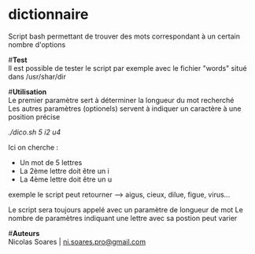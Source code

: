 # dictionnaire
Script bash permettant de trouver des mots correspondant à un certain nombre d'options



#**Test** <br/>Il est possible de tester le script par exemple avec le fichier "words" situé dans /usr/shar/dir

#**Utilisation** <br/>Le premier paramètre sert à déterminer la longueur du mot recherché<br/>
Les autres paramètres (optionels) servent à indiquer un caractère à une position précise

*./dico.sh 5 i2 u4*

Ici on cherche :
- Un mot de 5 lettres 
- La 2ème lettre doit être un i
- La 4ème lettre doit être un u

exemple le script peut retourner --> aigus, cieux, dilue, figue, virus...

Le script sera toujours appelé avec un paramètre de longueur de mot
Le nombre de paramètres indiquant une lettre avec sa postion peut varier 

#**Auteurs**<br/>
Nicolas Soares | ni.soares.pro@gmail.com
